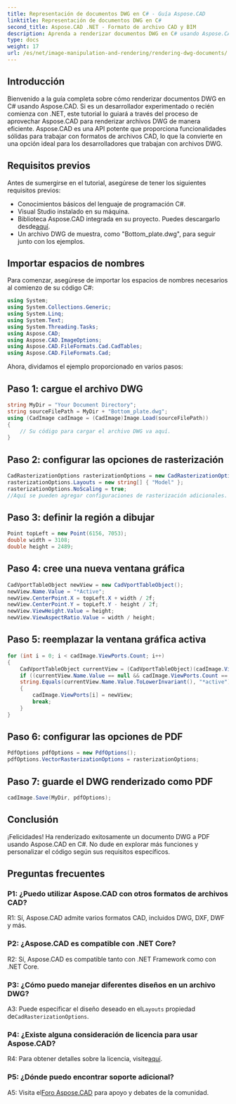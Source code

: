 ```yaml
---
title: Representación de documentos DWG en C# - Guía Aspose.CAD
linktitle: Representación de documentos DWG en C#
second_title: Aspose.CAD .NET - Formato de archivo CAD y BIM
description: Aprenda a renderizar documentos DWG en C# usando Aspose.CAD. Esta guía paso a paso cubre la importación, configuración y guardado con ejemplos de código.
type: docs
weight: 17
url: /es/net/image-manipulation-and-rendering/rendering-dwg-documents/
---
```

## Introducción

Bienvenido a la guía completa sobre cómo renderizar documentos DWG en C# usando Aspose.CAD. Si es un desarrollador experimentado o recién comienza con .NET, este tutorial lo guiará a través del proceso de aprovechar Aspose.CAD para renderizar archivos DWG de manera eficiente. Aspose.CAD es una API potente que proporciona funcionalidades sólidas para trabajar con formatos de archivos CAD, lo que la convierte en una opción ideal para los desarrolladores que trabajan con archivos DWG.

## Requisitos previos

Antes de sumergirse en el tutorial, asegúrese de tener los siguientes requisitos previos:

- Conocimientos básicos del lenguaje de programación C#.
- Visual Studio instalado en su máquina.
-  Biblioteca Aspose.CAD integrada en su proyecto. Puedes descargarlo desde[aquí](https://releases.aspose.com/cad/net/).
- Un archivo DWG de muestra, como "Bottom_plate.dwg", para seguir junto con los ejemplos.

## Importar espacios de nombres

Para comenzar, asegúrese de importar los espacios de nombres necesarios al comienzo de su código C#:

```csharp
using System;
using System.Collections.Generic;
using System.Linq;
using System.Text;
using System.Threading.Tasks;
using Aspose.CAD;
using Aspose.CAD.ImageOptions;
using Aspose.CAD.FileFormats.Cad.CadTables;
using Aspose.CAD.FileFormats.Cad;
```

Ahora, dividamos el ejemplo proporcionado en varios pasos:

## Paso 1: cargue el archivo DWG

```csharp
string MyDir = "Your Document Directory";
string sourceFilePath = MyDir + "Bottom_plate.dwg";
using (CadImage cadImage = (CadImage)Image.Load(sourceFilePath))
{
    // Su código para cargar el archivo DWG va aquí.
}
```

## Paso 2: configurar las opciones de rasterización

```csharp
CadRasterizationOptions rasterizationOptions = new CadRasterizationOptions();
rasterizationOptions.Layouts = new string[] { "Model" };
rasterizationOptions.NoScaling = true;
//Aquí se pueden agregar configuraciones de rasterización adicionales.
```

## Paso 3: definir la región a dibujar

```csharp
Point topLeft = new Point(6156, 7053);
double width = 3108;
double height = 2489;
```

## Paso 4: cree una nueva ventana gráfica

```csharp
CadVportTableObject newView = new CadVportTableObject();
newView.Name.Value = "*Active";
newView.CenterPoint.X = topLeft.X + width / 2f;
newView.CenterPoint.Y = topLeft.Y - height / 2f;
newView.ViewHeight.Value = height;
newView.ViewAspectRatio.Value = width / height;
```

## Paso 5: reemplazar la ventana gráfica activa

```csharp
for (int i = 0; i < cadImage.ViewPorts.Count; i++)
{
    CadVportTableObject currentView = (CadVportTableObject)(cadImage.ViewPorts[i]);
    if ((currentView.Name.Value == null && cadImage.ViewPorts.Count == 1) ||
    string.Equals(currentView.Name.Value.ToLowerInvariant(), "*active"))
    {
        cadImage.ViewPorts[i] = newView;
        break;
    }
}
```

## Paso 6: configurar las opciones de PDF

```csharp
PdfOptions pdfOptions = new PdfOptions();
pdfOptions.VectorRasterizationOptions = rasterizationOptions;
```

## Paso 7: guarde el DWG renderizado como PDF

```csharp
cadImage.Save(MyDir, pdfOptions);
```

## Conclusión

¡Felicidades! Ha renderizado exitosamente un documento DWG a PDF usando Aspose.CAD en C#. No dude en explorar más funciones y personalizar el código según sus requisitos específicos.

## Preguntas frecuentes

### P1: ¿Puedo utilizar Aspose.CAD con otros formatos de archivos CAD?

R1: Sí, Aspose.CAD admite varios formatos CAD, incluidos DWG, DXF, DWF y más.

### P2: ¿Aspose.CAD es compatible con .NET Core?

R2: Sí, Aspose.CAD es compatible tanto con .NET Framework como con .NET Core.

### P3: ¿Cómo puedo manejar diferentes diseños en un archivo DWG?

 A3: Puede especificar el diseño deseado en el`Layouts` propiedad de`CadRasterizationOptions`.

### P4: ¿Existe alguna consideración de licencia para usar Aspose.CAD?

 R4: Para obtener detalles sobre la licencia, visite[aquí](https://purchase.aspose.com/buy).

### P5: ¿Dónde puedo encontrar soporte adicional?

A5: Visita el[Foro Aspose.CAD](https://forum.aspose.com/c/cad/19) para apoyo y debates de la comunidad.